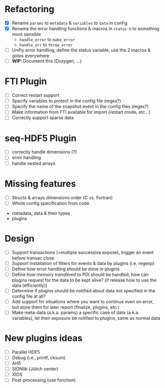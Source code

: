 # Refactoring
- [x] Rename `params` to `metadata` & `variables` to `data` in config
- [x] Rename the error handling functions & macros in `status.h` to something more
  sensible
    - `handle_error` to `make_error`
    - `handle_err` to `throw_error`
- [ ] Unifiy error handling, define the status variable, use the 2 macros & gotos
everywhere
- [ ] __WIP__: Document this (Doxygen, ...)

# FTI Plugin
- [ ] Correct restart support
- [ ] Specify variables to protect in the config file (regex?)
- [ ] Specify the name of the snapshot event in the config files (regex?)
- [ ] Make information from FTI available for import (restart mode, etc...)
- [ ] Correctly support sparse data

# seq-HDF5 Plugin
- [ ] correctly handle dimensions (?) 
- [ ] error handling
- [ ] handle nested arrays

# Missing features
- [ ] Structs & arrays dimensions order (C vs. Fortran)
- [ ] Whole config specification from code
 - metadata, data & their types
 - plugins

# Design
- [ ] Support transactions (=multiple successive expose), trigger an event before transac close
- [ ] Support installation of filters for events & data by plugins (i.e. regexp)
- [ ] Define how error handling should be done in plugins
- [ ] Define how memory transfered to PDI should be handled, how can plugins
  request for the data to be kept alive? (if release how to use the data (efficiently))
- [ ] Determine if plugins should be notified about data not specified in the
  config file at all?
- [ ] Add support for situations where you want to continue even on error, but
  store them for later report (finalize, plugins, etc.)
- [ ] Make meta-data (a.k.a. params) a specific case of data (a.k.a. variables),
  let their exposure be notified to plugins, same as normal data

# New plugins ideas
- [ ] Parallel HDF5
- [ ] Debug (i.e., printf, cksum)
- [ ] AH5
- [ ] SIONlib (Jülich center) 
- [ ] XIOS 
- [ ] Post-processing (use fonction)
